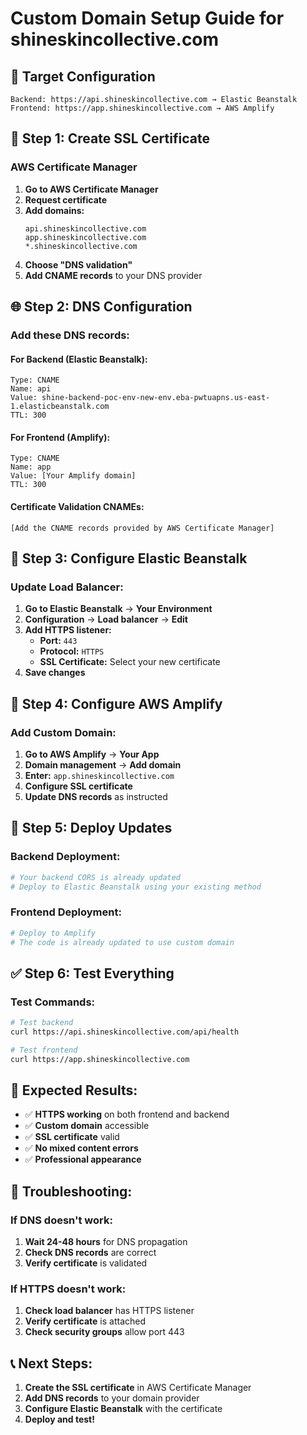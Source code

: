 # Custom Domain Setup Guide for shineskincollective.com

## 🎯 **Target Configuration**

```
Backend: https://api.shineskincollective.com → Elastic Beanstalk
Frontend: https://app.shineskincollective.com → AWS Amplify
```

## 🔧 **Step 1: Create SSL Certificate**

### **AWS Certificate Manager**
1. **Go to AWS Certificate Manager**
2. **Request certificate**
3. **Add domains:**
   ```
   api.shineskincollective.com
   app.shineskincollective.com
   *.shineskincollective.com
   ```
4. **Choose "DNS validation"**
5. **Add CNAME records** to your DNS provider

## 🌐 **Step 2: DNS Configuration**

### **Add these DNS records:**

#### **For Backend (Elastic Beanstalk):**
```
Type: CNAME
Name: api
Value: shine-backend-poc-env-new-env.eba-pwtuapns.us-east-1.elasticbeanstalk.com
TTL: 300
```

#### **For Frontend (Amplify):**
```
Type: CNAME
Name: app
Value: [Your Amplify domain]
TTL: 300
```

#### **Certificate Validation CNAMEs:**
```
[Add the CNAME records provided by AWS Certificate Manager]
```

## 🚀 **Step 3: Configure Elastic Beanstalk**

### **Update Load Balancer:**
1. **Go to Elastic Beanstalk** → **Your Environment**
2. **Configuration** → **Load balancer** → **Edit**
3. **Add HTTPS listener:**
   - **Port:** `443`
   - **Protocol:** `HTTPS`
   - **SSL Certificate:** Select your new certificate
4. **Save changes**

## 📱 **Step 4: Configure AWS Amplify**

### **Add Custom Domain:**
1. **Go to AWS Amplify** → **Your App**
2. **Domain management** → **Add domain**
3. **Enter:** `app.shineskincollective.com`
4. **Configure SSL certificate**
5. **Update DNS records** as instructed

## 🔄 **Step 5: Deploy Updates**

### **Backend Deployment:**
```bash
# Your backend CORS is already updated
# Deploy to Elastic Beanstalk using your existing method
```

### **Frontend Deployment:**
```bash
# Deploy to Amplify
# The code is already updated to use custom domain
```

## ✅ **Step 6: Test Everything**

### **Test Commands:**
```bash
# Test backend
curl https://api.shineskincollective.com/api/health

# Test frontend
curl https://app.shineskincollective.com
```

## 🎉 **Expected Results:**

- ✅ **HTTPS working** on both frontend and backend
- ✅ **Custom domain** accessible
- ✅ **SSL certificate** valid
- ✅ **No mixed content errors**
- ✅ **Professional appearance**

## 🚨 **Troubleshooting:**

### **If DNS doesn't work:**
1. **Wait 24-48 hours** for DNS propagation
2. **Check DNS records** are correct
3. **Verify certificate** is validated

### **If HTTPS doesn't work:**
1. **Check load balancer** has HTTPS listener
2. **Verify certificate** is attached
3. **Check security groups** allow port 443

## 📞 **Next Steps:**

1. **Create the SSL certificate** in AWS Certificate Manager
2. **Add DNS records** to your domain provider
3. **Configure Elastic Beanstalk** with the certificate
4. **Deploy and test!** 